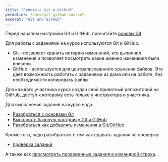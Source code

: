```yaml
---
title: "Работа с Git и GitHub"
permalink: /docs/git-github-course/
excerpt: "Git and GitHub"
---
```


Перед началом настройки Git и GitHub, прочитайте [основы Git](https://pyneng.github.io/docs/git-basics/).

Для работы с заданиями на курсе используются Git и GitHub.

* Git - позволяет хранить историю изменений, кто выполнил изменения и позволяет посмотреть какие именно изменения были внесены.
* GitHub - используется для централизованного хранения файлов. Это дает возможность работать с заданиями из дома или на работе, без необходимости копировать файлы.

Для каждого участника курса создан свой приватный репозиторий на GitHub, доступ к которому есть только у инструктора и участника.

Для выполнения заданий на курсе надо:

* [Разобраться с основами Git](https://pyneng.github.io/docs/git-basics/)
* [Выполнить базовую настройку Git и GitHub](https://pyneng.github.io/docs/git-github-setup/)
* [Разобраться как добавлять изменения в Git/GitHub](https://pyneng.github.io/docs/git-github/)

Кроме того, надо разобраться с тем как сдавать задания на проверку:

* [проверка заданий](https://pyneng.github.io/docs/task-check/)

А также как [просмотреть проверенные задания в командной строке](https://pyneng.github.io/docs/checked-tasks-git/).


